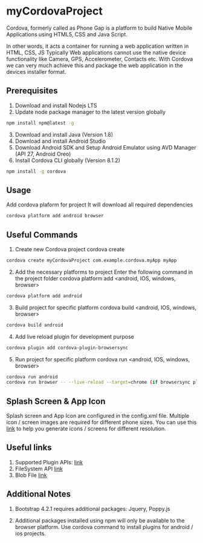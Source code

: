 # myCordovaProject

Cordova, formerly called as Phone Gap is a platform to build Native Mobile Applications using HTML5, CSS and Java Script.

In other words, it acts a container for running a web application written in HTML, CSS, JS Typically Web applications cannot use the native device functionality like Camera, GPS, Accelerometer, Contacts etc. With Cordova we can very much achieve this and package the web application in the devices installer format.

## Prerequisites
1.	Download and install Nodejs LTS
2.  Update node package manager to the latest version globally
```bash
npm install npm@latest -g
```
3.  Download and install Java (Version 1.8)
4.  Download and install Android Studio
5.  Download Android SDK and Setup Android Emulator using AVD Manager (API 27, Android Oreo)
6.  Install Cordova CLI globally (Version 8.1.2)
```bash
npm install -g cordova
```

## Usage
Add cordova plaform for project
It will download all required dependencies
```bash
cordova platform add android browser
```

## Useful Commands
1.	Create new Cordova project
cordova create <Dir Name> <Reverse Domain Name> <App Name>
```bash
cordova create myCordovaProject com.example.cordova.myApp myApp
```

2.	Add the necessary platforms to project <Optional>
Enter the following command in the project folder
cordova platform add <android, IOS, windows, browser>
```bash
cordova platform add android
```

3.	Build project for specific platform
cordova build <android, IOS, windows, browser>
```bash
cordova build android
```

4.	Add live reload plugin for development purpose <Optional>
```bash
cordova plugin add cordova-plugin-browsersync
```

5.	Run project for specific platform
cordova run <android, IOS, windows, browser>
```bash
cordova run android
cordova run browser -- --live-reload --target=chrome (if browsersync plugin is installed)
```

## Splash Screen & App Icon

Splash screen and App Icon are configured in the config.xml file. Multiple icon / screen images are required for different phone sizes. You can use this [link](https://pgicons.abiro.com/) to help you generate icons / screens for different resolution.

## Useful links

1.	Supported Plugin APIs: [link](https://cordova.apache.org/docs/en/latest/guide/support/index.html)
2.  FileSystem API [link](https://www.jotform.com/blog/html5-filesystem-api-create-files-store-locally-using-javascript-webkit/)
3.  Blob File [link](https://stackoverflow.com/questions/30864573/what-is-a-blob-url-and-why-it-is-used) 

## Additional Notes

1.	Bootstrap 4.2.1 requires additional packages: Jquery, Poppy.js

2.	Additional packages installed using npm will only be available to the browser platform. Use cordova command to install plugins for android / ios projects. 
